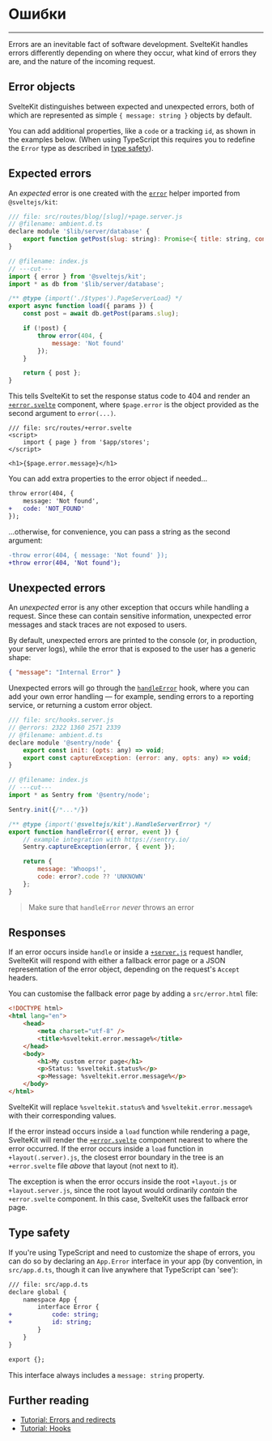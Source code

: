 # Ошибки
---

Errors are an inevitable fact of software development. SvelteKit handles errors differently depending on where they occur, what kind of errors they are, and the nature of the incoming request.

## Error objects

SvelteKit distinguishes between expected and unexpected errors, both of which are represented as simple `{ message: string }` objects by default.

You can add additional properties, like a `code` or a tracking `id`, as shown in the examples below. (When using TypeScript this requires you to redefine the `Error` type as described in  [type safety](errors#type-safety)).

## Expected errors

An _expected_ error is one created with the [`error`](modules#sveltejs-kit-error) helper imported from `@sveltejs/kit`:

```js
/// file: src/routes/blog/[slug]/+page.server.js
// @filename: ambient.d.ts
declare module '$lib/server/database' {
	export function getPost(slug: string): Promise<{ title: string, content: string } | undefined>
}

// @filename: index.js
// ---cut---
import { error } from '@sveltejs/kit';
import * as db from '$lib/server/database';

/** @type {import('./$types').PageServerLoad} */
export async function load({ params }) {
	const post = await db.getPost(params.slug);

	if (!post) {
		throw error(404, {
			message: 'Not found'
		});
	}

	return { post };
}
```

This tells SvelteKit to set the response status code to 404 and render an [`+error.svelte`](routing#error) component, where `$page.error` is the object provided as the second argument to `error(...)`.

```svelte
/// file: src/routes/+error.svelte
<script>
	import { page } from '$app/stores';
</script>

<h1>{$page.error.message}</h1>
```

You can add extra properties to the error object if needed...

```diff
throw error(404, {
	message: 'Not found',
+	code: 'NOT_FOUND'
});
```

...otherwise, for convenience, you can pass a string as the second argument:

```diff
-throw error(404, { message: 'Not found' });
+throw error(404, 'Not found');
```

## Unexpected errors

An _unexpected_ error is any other exception that occurs while handling a request. Since these can contain sensitive information, unexpected error messages and stack traces are not exposed to users.

By default, unexpected errors are printed to the console (or, in production, your server logs), while the error that is exposed to the user has a generic shape:

```json
{ "message": "Internal Error" }
```

Unexpected errors will go through the [`handleError`](hooks#shared-hooks-handleerror) hook, where you can add your own error handling — for example, sending errors to a reporting service, or returning a custom error object.

```js
/// file: src/hooks.server.js
// @errors: 2322 1360 2571 2339
// @filename: ambient.d.ts
declare module '@sentry/node' {
	export const init: (opts: any) => void;
	export const captureException: (error: any, opts: any) => void;
}

// @filename: index.js
// ---cut---
import * as Sentry from '@sentry/node';

Sentry.init({/*...*/})

/** @type {import('@sveltejs/kit').HandleServerError} */
export function handleError({ error, event }) {
	// example integration with https://sentry.io/
	Sentry.captureException(error, { event });

	return {
		message: 'Whoops!',
		code: error?.code ?? 'UNKNOWN'
	};
}
```

> Make sure that `handleError` _never_ throws an error

## Responses

If an error occurs inside `handle` or inside a [`+server.js`](routing#server) request handler, SvelteKit will respond with either a fallback error page or a JSON representation of the error object, depending on the request's `Accept` headers.

You can customise the fallback error page by adding a `src/error.html` file:

```html
<!DOCTYPE html>
<html lang="en">
	<head>
		<meta charset="utf-8" />
		<title>%sveltekit.error.message%</title>
	</head>
	<body>
		<h1>My custom error page</h1>
		<p>Status: %sveltekit.status%</p>
		<p>Message: %sveltekit.error.message%</p>
	</body>
</html>
```

SvelteKit will replace `%sveltekit.status%` and `%sveltekit.error.message%` with their corresponding values.

If the error instead occurs inside a `load` function while rendering a page, SvelteKit will render the [`+error.svelte`](routing#error) component nearest to where the error occurred. If the error occurs inside a `load` function in `+layout(.server).js`, the closest error boundary in the tree is an `+error.svelte` file _above_ that layout (not next to it).

The exception is when the error occurs inside the root `+layout.js` or `+layout.server.js`, since the root layout would ordinarily _contain_ the `+error.svelte` component. In this case, SvelteKit uses the fallback error page.

## Type safety

If you're using TypeScript and need to customize the shape of errors, you can do so by declaring an `App.Error` interface in your app (by convention, in `src/app.d.ts`, though it can live anywhere that TypeScript can 'see'):

```diff
/// file: src/app.d.ts
declare global {
	namespace App {
		interface Error {
+			code: string;
+			id: string;
		}
	}
}

export {};
```

This interface always includes a `message: string` property.

## Further reading

- [Tutorial: Errors and redirects](https://learn.svelte.dev/tutorial/error-basics)
- [Tutorial: Hooks](https://learn.svelte.dev/tutorial/handle)
